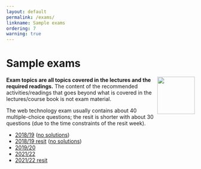 ```yaml
---
layout: default
permalink: /exams/
linkname: Sample exams
ordering: 7
warning: true
---
```


# Sample exams

<img align="right" width="100px" src="../img/exam.png">

**Exam topics are all topics covered in the lectures and the required readings.** The content of the recommended activities/readings that goes beyond what is covered in the lectures/course book is not exam material.

The web technology exam usually contains about 40 multiple-choice questions; the resit is shorter with about 30 questions (due to the time constraints of the resit week).

- [2018/19](../exams/midterm-cse1500-201819-solutions.pdf) ([no solutions](../exams/midterm-cse1500-201819.pdf))
- [2018/19 resit](../exams/midterm-resit-cse1500-201819-solutions.pdf) ([no solutions](../exams/midterm-resit-cse1500-201819.pdf))
- [2019/20](../exams/final-cse1500-201920-solutions.pdf)
- [2021/22](../exams/final-cse1500-202122-solutions.pdf)
- [2021/22 resit](../exams/midterm-resit-cse1500-202122.pdf)
